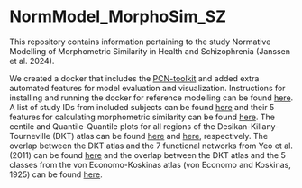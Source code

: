 # NormModel_MorphoSim_SZ


This repository contains information pertaining to the study Normative Modelling of Morphometric Similarity in Health and Schizophrenia (Janssen et al. 2024).

We created a docker that includes the [PCN-toolkit](https://pcntoolkit.readthedocs.io/en/latest/) and added extra automated features for model evaluation and visualization. Instructions for installing and running the docker for reference modelling can be found [here](https://github.com/iamjoostjanssen/NormModel_MorphoSim_SZ/blob/main/Docker_and_ReferenceModelling.txt).
A list of study IDs from included subjects can be found [here](https://github.com/iamjoostjanssen/NormModel_MorphoSim_SZ/blob/main/Included_subjects_IDs.csv) and their 5 features for calculating morphometric similarity can be found [here](https://github.com/iamjoostjanssen/RefModel_MorphoSim_SZ/blob/main/Included_subjects_5_features_10_publicdatasets.csv). The centile and Quantile-Quantile plots for all regions of the Desikan-Killany-Tourneville (DKT) atlas can be found [here](https://github.com/iamjoostjanssen/NormModel_MorphoSim_SZ/tree/main/NormativeModels) and [here](https://github.com/iamjoostjanssen/NormModel_MorphoSim_SZ/tree/main/Q-Q%20plots), respectively. The overlap between the DKT atlas and the 7 functional networks from Yeo et al. (2011) can be found [here](https://github.com/iamjoostjanssen/NormModel_MorphoSim_SZ/blob/main/yeo_dkt_overlap.csv) and the overlap between the DKT atlas and the 5 classes from the von Economo-Koskinas atlas (von Economo and Koskinas, 1925) can be found [here](https://github.com/iamjoostjanssen/NormModel_MorphoSim_SZ/blob/main/voneconomo_dkt_overlap.csv).
